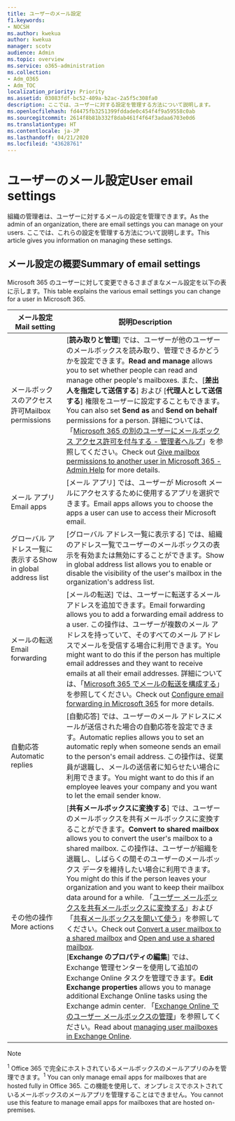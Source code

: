 ```yaml
---
title: ユーザーのメール設定
f1.keywords:
- NOCSH
ms.author: kwekua
author: kwekua
manager: scotv
audience: Admin
ms.topic: overview
ms.service: o365-administration
ms.collection:
- Adm_O365
- Adm_TOC
localization_priority: Priority
ms.assetid: 03083fdf-bc52-409a-b2ac-2a5f5c308fa0
description: ここでは、ユーザーに対する設定を管理する方法について説明します。
ms.openlocfilehash: fd4475fb3251399fddade0c454f4f9a59558c0ab
ms.sourcegitcommit: 2614f8b81b332f8dab461f4f64f3adaa6703e0d6
ms.translationtype: HT
ms.contentlocale: ja-JP
ms.lasthandoff: 04/21/2020
ms.locfileid: "43628761"
---
```

# <a name="user-email-settings"></a><span data-ttu-id="9488c-103">ユーザーのメール設定</span><span class="sxs-lookup"><span data-stu-id="9488c-103">User email settings</span></span>

<span data-ttu-id="9488c-104">組織の管理者は、ユーザーに対するメールの設定を管理できます。</span><span class="sxs-lookup"><span data-stu-id="9488c-104">As the admin of an organization, there are email settings you can manage on your users.</span></span> <span data-ttu-id="9488c-105">ここでは、これらの設定を管理する方法について説明します。</span><span class="sxs-lookup"><span data-stu-id="9488c-105">This article gives you information on managing these settings.</span></span>

## <a name="summary-of-email-settings"></a><span data-ttu-id="9488c-106">メール設定の概要</span><span class="sxs-lookup"><span data-stu-id="9488c-106">Summary of email settings</span></span>

<span data-ttu-id="9488c-107">Microsoft 365 のユーザーに対して変更できるさまざまなメール設定を以下の表に示します。</span><span class="sxs-lookup"><span data-stu-id="9488c-107">This table explains the various email settings you can change for a user in Microsoft 365.</span></span>


|<span data-ttu-id="9488c-108">メール設定</span><span class="sxs-lookup"><span data-stu-id="9488c-108">Mail setting</span></span>|<span data-ttu-id="9488c-109">説明</span><span class="sxs-lookup"><span data-stu-id="9488c-109">Description</span></span>  |
|---------|---------|
|<span data-ttu-id="9488c-110">メールボックスのアクセス許可</span><span class="sxs-lookup"><span data-stu-id="9488c-110">Mailbox permissions</span></span>| <span data-ttu-id="9488c-111">[**読み取りと管理**] では、ユーザーが他のユーザーのメールボックスを読み取り、管理できるかどうかを設定できます。</span><span class="sxs-lookup"><span data-stu-id="9488c-111">**Read and manage** allows you to set whether people can read and manage other people's mailboxes.</span></span> <span data-ttu-id="9488c-112">また、[**差出人を指定して送信する**] および [**代理人として送信する**] 権限をユーザーに設定することもできます。</span><span class="sxs-lookup"><span data-stu-id="9488c-112">You can also set **Send as** and **Send on behalf** permissions for a person.</span></span> <span data-ttu-id="9488c-113">詳細については、「[Microsoft 365 の別のユーザーにメールボックス アクセス許可を付与する - 管理者ヘルプ](../add-users/give-mailbox-permissions-to-another-user.md)」を参照してください。</span><span class="sxs-lookup"><span data-stu-id="9488c-113">Check out [Give mailbox permissions to another user in Microsoft 365 - Admin Help](../add-users/give-mailbox-permissions-to-another-user.md) for more details.</span></span> |
|<span data-ttu-id="9488c-114">メール アプリ</span><span class="sxs-lookup"><span data-stu-id="9488c-114">Email apps</span></span>| <span data-ttu-id="9488c-115">[メール アプリ] では、ユーザーが Microsoft メールにアクセスするために使用するアプリを選択できます。</span><span class="sxs-lookup"><span data-stu-id="9488c-115">Email apps allows you to choose the apps a user can use to access their Microsoft email.</span></span> |
|<span data-ttu-id="9488c-116">グローバル アドレス一覧に表示する</span><span class="sxs-lookup"><span data-stu-id="9488c-116">Show in global address list</span></span>| <span data-ttu-id="9488c-117">[グローバル アドレス一覧に表示する] では、組織のアドレス一覧でユーザーのメールボックスの表示を有効または無効にすることができます。</span><span class="sxs-lookup"><span data-stu-id="9488c-117">Show in global address list allows you to enable or disable the visibility of the user's mailbox in the organization's address list.</span></span> |
|<span data-ttu-id="9488c-118">メールの転送</span><span class="sxs-lookup"><span data-stu-id="9488c-118">Email forwarding</span></span>|<span data-ttu-id="9488c-119">[メールの転送] では、ユーザーに転送するメール アドレスを追加できます。</span><span class="sxs-lookup"><span data-stu-id="9488c-119">Email forwarding allows you to add a forwarding email address to a user.</span></span> <span data-ttu-id="9488c-120">この操作は、ユーザーが複数のメール アドレスを持っていて、そのすべてのメール アドレスでメールを受信する場合に利用できます。</span><span class="sxs-lookup"><span data-stu-id="9488c-120">You might want to do this if the person has multiple email addresses and they want to receive emails at all their email addresses.</span></span> <span data-ttu-id="9488c-121">詳細については、「[Microsoft 365 でメールの転送を構成する](configure-email-forwarding.md)」を参照してください。</span><span class="sxs-lookup"><span data-stu-id="9488c-121">Check out [Configure email forwarding in Microsoft 365](configure-email-forwarding.md) for more details.</span></span>|
|<span data-ttu-id="9488c-122">自動応答</span><span class="sxs-lookup"><span data-stu-id="9488c-122">Automatic replies</span></span>|<span data-ttu-id="9488c-123">[自動応答] では、ユーザーのメール アドレスにメールが送信された場合の自動応答を設定できます。</span><span class="sxs-lookup"><span data-stu-id="9488c-123">Automatic replies allows you to set an automatic reply when someone sends an email to the person's email address.</span></span> <span data-ttu-id="9488c-124">この操作は、従業員が退職し、メールの送信者に知らせたい場合に利用できます。</span><span class="sxs-lookup"><span data-stu-id="9488c-124">You might want to do this if an employee leaves your company and you want to let the email sender know.</span></span>|
|<span data-ttu-id="9488c-125">その他の操作</span><span class="sxs-lookup"><span data-stu-id="9488c-125">More actions</span></span>| <span data-ttu-id="9488c-126">[**共有メールボックスに変換する**] では、ユーザーのメールボックスを共有メールボックスに変換することができます。</span><span class="sxs-lookup"><span data-stu-id="9488c-126">**Convert to shared mailbox** allows you to convert the user's mailbox to a shared mailbox.</span></span> <span data-ttu-id="9488c-127">この操作は、ユーザーが組織を退職し、しばらくの間そのユーザーのメールボックス データを維持したい場合に利用できます。</span><span class="sxs-lookup"><span data-stu-id="9488c-127">You might do this if the person leaves your organization and you want to keep their mailbox data around for a while.</span></span> <span data-ttu-id="9488c-128">「[ユーザー メールボックスを共有メールボックスに変換する](convert-user-mailbox-to-shared-mailbox.md)」および「[共有メールボックスを開いて使う](https://support.office.com/article/open-and-use-a-shared-mailbox-in-outlook-d94a8e9e-21f1-4240-808b-de9c9c088afd)」を参照してください。</span><span class="sxs-lookup"><span data-stu-id="9488c-128">Check out [Convert a user mailbox to a shared mailbox](convert-user-mailbox-to-shared-mailbox.md) and [Open and use a shared mailbox](https://support.office.com/article/open-and-use-a-shared-mailbox-in-outlook-d94a8e9e-21f1-4240-808b-de9c9c088afd).</span></span></br><span data-ttu-id="9488c-129">[**Exchange のプロパティの編集**] では、Exchange 管理センターを使用して追加の Exchange Online タスクを管理できます。</span><span class="sxs-lookup"><span data-stu-id="9488c-129">**Edit Exchange properties** allows you to manage additional Exchange Online tasks using the Exchange admin center.</span></span> <span data-ttu-id="9488c-130">「[Exchange Online でのユーザー メールボックスの管理](https://docs.microsoft.com/exchange/recipients-in-exchange-online/manage-user-mailboxes/manage-user-mailboxes)」を参照してください。</span><span class="sxs-lookup"><span data-stu-id="9488c-130">Read about [managing user mailboxes in Exchange Online](https://docs.microsoft.com/exchange/recipients-in-exchange-online/manage-user-mailboxes/manage-user-mailboxes).</span></span>|

> [!NOTE]
>
> <span data-ttu-id="9488c-131"><sup>1</sup> Office 365 で完全にホストされているメールボックスのメールアプリのみを管理できます。</span><span class="sxs-lookup"><span data-stu-id="9488c-131"><sup>1</sup> You can only manage email apps for mailboxes that are hosted fully in Office 365.</span></span> <span data-ttu-id="9488c-132">この機能を使用して、オンプレミスでホストされているメールボックスのメールアプリを管理することはできません。</span><span class="sxs-lookup"><span data-stu-id="9488c-132">You cannot use this feature to manage email apps for mailboxes that are hosted on-premises.</span></span>
